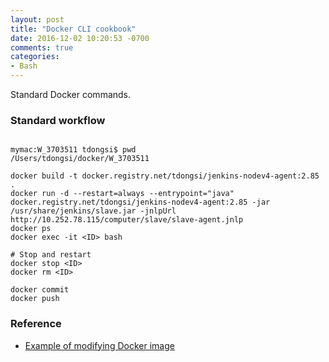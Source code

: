 ```yaml
---
layout: post
title: "Docker CLI cookbook"
date: 2016-12-02 10:20:53 -0700
comments: true
categories: 
- Bash
---
```


Standard Docker commands.

<!--more-->

### Standard workflow

``` plain Docker commands in workspace

mymac:W_3703511 tdongsi$ pwd
/Users/tdongsi/docker/W_3703511

docker build -t docker.registry.net/tdongsi/jenkins-nodev4-agent:2.85 .
docker run -d --restart=always --entrypoint="java" docker.registry.net/tdongsi/jenkins-nodev4-agent:2.85 -jar /usr/share/jenkins/slave.jar -jnlpUrl http://10.252.78.115/computer/slave/slave-agent.jnlp
docker ps
docker exec -it <ID> bash

# Stop and restart
docker stop <ID>
docker rm <ID>

docker commit
docker push

```

### Reference

* [Example of modifying Docker image](http://tdongsi.github.io/blog/2017/01/25/docker-root-user-in-a-pod/)